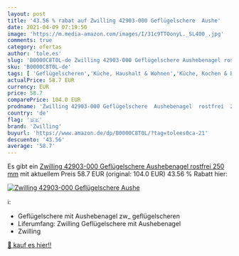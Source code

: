```yaml
---
layout: post
title: '43.56 % rabat auf Zwilling 42903-000 Geflügelschere  Aushe'
date: 2021-04-09 07:19:50
image: 'https://m.media-amazon.com/images/I/31c9TTOonyL._SL400_.jpg'
comments: true
category: ofertas
author: 'tole.es'
slug: 'B0000C8T0L-de Zwilling 42903-000 Geflügelschere Aushebenagel rostfrei...'
sku: 'B0000C8T0L-de'
tags: [ 'Geflügelscheren','Küche, Haushalt & Wohnen','Küche, Kochen & Backen','Küchenhelfer & Kochzubehör','zwilling', ]
actualPrice: 58.7 EUR
currency: EUR
price: 58.7
comparePrice: 104.0 EUR
prodname: 'Zwilling 42903-000 Geflügelschere  Aushebenagel  rostfrei  250 mm'
country: 'de'
flag: '🇩🇪'
brand: 'Zwilling'
buyurl: 'https://www.amazon.de/dp/B0000C8T0L/?tag=tolees0ca-21'
descuento: '43.56'
average: '58.7'
---
```


Es gibt ein [Zwilling 42903-000 Geflügelschere  Aushebenagel  rostfrei  250 mm](https://www.amazon.de/dp/B0000C8T0L/?tag=tolees0ca-21) mit aktuellem Preis 58.7 EUR (original: 104.0 EUR) 43.56 % Rabatt hier:

[![Zwilling 42903-000 Geflügelschere  Aushe](https://m.media-amazon.com/images/I/31c9TTOonyL._SL400_.jpg)](https://www.amazon.de/dp/B0000C8T0L/?tag=tolees0ca-21)

ℹ️:

- Geflügelschere mit Aushebenagel zw_ geflügelscheren
- Liferumfang: Zwilling Geflügelschere mit Aushebenagel
- Zwilling

[🛒 kauf es hier!!](https://www.amazon.de/dp/B0000C8T0L/?tag=tolees0ca-21)
